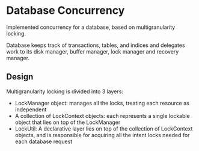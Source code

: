 # Database Concurrency
Implemented concurrency for a database, based on multigranularity locking.

Database keeps track of transactions, tables, and indices and delegates work to its disk manager, buffer manager, lock manager and recovery manager.

## Design
Multigranularity locking is divided into 3 layers: 
- LockManager object: manages all the locks, treating each resource as independent
- A collection of LockContext objects: each represents a single lockable object that lies on top of the LockManager
- LockUtil: A declarative layer lies on top of the collection of LockContext objects, and is responsible for acquiring all the intent locks needed for each database request
